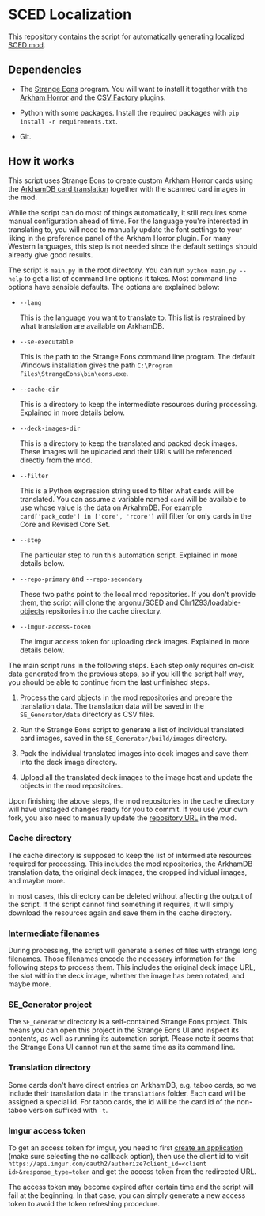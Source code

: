 # SCED Localization

This repository contains the script for automatically generating localized [SCED mod](https://github.com/argonui/SCED).

## Dependencies

- The [Strange Eons](https://cgjennings.ca/eons/) program. You will want to install it together with the [Arkham Horror](https://discord.com/channels/225349059689447425/249270867522093056) and the [CSV Factory](http://se3docs.cgjennings.ca/um-proj-csv-factory.html) plugins.

- Python with some packages. Install the required packages with `pip install -r requirements.txt`.

- Git.

## How it works

This script uses Strange Eons to create custom Arkham Horror cards using the [ArkhamDB card translation](https://github.com/Kamalisk/arkhamdb-json-data) together with the scanned card images in the mod.

While the script can do most of things automatically, it still requires some manual configuration ahead of time. For the language you're interested in translating to, you will need to manually update the font settings to your liking in the preference panel of the Arkham Horror plugin. For many Western languages, this step is not needed since the default settings should already give good results.

The script is `main.py` in the root directory. You can run `python main.py --help` to get a list of command line options it takes. Most command line options have sensible defaults. The options are explained below:

- `--lang`

    This is the language you want to translate to. This list is restrained by what translation are available on ArkhamDB.

- `--se-executable`

    This is the path to the Strange Eons command line program. The default Windows installation gives the path `C:\Program Files\StrangeEons\bin\eons.exe`.

- `--cache-dir`

    This is a directory to keep the intermediate resources during processing. Explained in more details below.

- `--deck-images-dir`

    This is a directory to keep the translated and packed deck images. These images will be uploaded and their URLs will be referenced directly from the mod.

- `--filter`

    This is a Python expression string used to filter what cards will be translated. You can assume a variable named `card` will be available to use whose value is the data on ArkahmDB. For example `card['pack_code'] in ['core', 'rcore']` will filter for only cards in the Core and Revised Core Set.

- `--step`

    The particular step to run this automation script. Explained in more details below.

- `--repo-primary` and `--repo-secondary`

    These two paths point to the local mod repositories. If you don't provide them, the script will clone the [argonui/SCED](https://github.com/argonui/SCED) and [Chr1Z93/loadable-objects](https://github.com/Chr1Z93/loadable-objects) repsitories into the cache directory.

- `--imgur-access-token`

    The imgur access token for uploading deck images. Explained in more details below.

The main script runs in the following steps. Each step only requires on-disk data generated from the previous steps, so if you kill the script half way, you should be able to continue from the last unfinished steps.

1. Process the card objects in the mod repositories and prepare the translation data. The translation data will be saved in the `SE_Generator/data` directory as CSV files.

2. Run the Strange Eons script to generate a list of individual translated card images, saved in the `SE_Generator/build/images` directory.

3. Pack the individual translated images into deck images and save them into the deck image directory.

4. Upload all the translated deck images to the image host and update the objects in the mod repositoires.

Upon finishing the above steps, the mod repositories in the cache directory will have unstaged changes ready for you to commit. If you use your own fork, you also need to manually update the [repository URL](https://github.com/argonui/SCED/blob/545181308bdb9266e0ac16005f1d51ecbde043fb/src/core/Global.ttslua#L45) in the mod.

### Cache directory

The cache directory is supposed to keep the list of intermediate resources required for processing. This includes the mod repositories, the ArkhamDB translation data, the original deck images, the cropped individual images, and maybe more.

In most cases, this directory can be deleted without affecting the output of the script. If the script cannot find something it requires, it will simply download the resources again and save them in the cache directory.

### Intermediate filenames

During processing, the script will generate a series of files with strange long filenames. Those filenames encode the necessary information for the following steps to process them. This includes the original deck image URL, the slot within the deck image, whether the image has been rotated, and maybe more.

### SE_Generator project

The `SE_Generator` directory is a self-contained Strange Eons project. This means you can open this project in the Strange Eons UI and inspect its contents, as well as running its automation script. Please note it seems that the Strange Eons UI cannot run at the same time as its command line.

### Translation directory

Some cards don't have direct entries on ArkhamDB, e.g. taboo cards, so we include their translation data in the `translations` folder. Each card will be assigned a special id. For taboo cards, the id will be the card id of the non-taboo version suffixed with `-t`.

### Imgur access token

To get an access token for imgur, you need to first [create an application](https://api.imgur.com/oauth2/addclient) (make sure selecting the no callback option), then use the client id to visit `https://api.imgur.com/oauth2/authorize?client_id=<client id>&response_type=token` and get the access token from the redirected URL.

The access token may become expired after certain time and the script will fail at the beginning. In that case, you can simply generate a new access token to avoid the token refreshing procedure.

